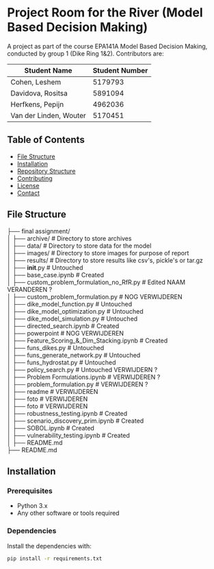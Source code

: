 # Project Room for the River (Model Based Decision Making)

A project as part of the course EPA141A Model Based Decision Making, conducted by group 1 (Dike Ring 1&2). Contributors are:

| Student Name | Student Number | 
|----------|----------|
| Cohen, Leshem | 5179793 |
| Davidova, Rositsa | 5891094 |
| Herfkens, Pepijn | 4962036 |
| Van der Linden, Wouter | 5170451 |


## Table of Contents

- [File Structure](#file-structure)
- [Installation](#installation)
- [Repository Structure](#repository-structure)
- [Contributing](#contributing)
- [License](#license)
- [Contact](#contact)

## File Structure

├── final assignment/  
│   ├── archive/                                    # Directory to store archives  
│   ├── data/                                       # Directory to store data for the model  
│   ├── images/                                     # Directory to store images for purpose of report  
│   ├── results/                                    # Directory to store results like csv's, pickle's or tar.gz  
│   ├── __init__.py                                 # Untouched  
│   ├── base_case.ipynb                             # Created  
│   ├── custom_problem_formulation_no_RfR.py        # Edited NAAM VERANDEREN ?  
│   ├── custom_problem_formulation.py               # NOG VERWIJDEREN  
│   ├── dike_model_function.py                      # Untouched  
│   ├── dike_model_optimization.py                  # Untouched  
│   ├── dike_model_simulation.py                    # Untouched  
│   ├── directed_search.ipynb                       # Created  
│   ├── powerpoint                                  # NOG VERWIJDEREN  
│   ├── Feature_Scoring_&_Dim_Stacking.ipynb        # Created  
│   ├── funs_dikes.py                               # Untouched  
│   ├── funs_generate_network.py                    # Untouched  
│   ├── funs_hydrostat.py                           # Untouched  
│   ├── policy_search.py                            # Untouched VERWIJDERN ?  
│   ├── Problem Formulations.ipynb                  # VERWIJDEREN ?  
│   ├── problem_formulation.py                      # VERWIJDEREN ?  
│   ├── readme                                      # VERWIJDEREN  
│   ├── foto                                        # VERWIJDEREN   
│   ├── foto                                        # VERWIJDEREN   
│   ├── robustness_testing.ipynb                    # Created  
│   ├── scenario_discovery_prim.ipynb               # Created  
│   ├── SOBOL.ipynb                                 # Created  
│   ├── vulnerability_testing.ipynb                 # Created  
│   ├── README.md                                     
├── README.md     


## Installation

### Prerequisites

- Python 3.x
- Any other software or tools required

### Dependencies

Install the dependencies with:

```bash
pip install -r requirements.txt
